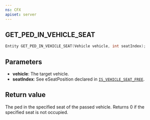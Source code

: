 ```yaml
---
ns: CFX
apiset: server
---
```


## GET_PED_IN_VEHICLE_SEAT

```c
Entity GET_PED_IN_VEHICLE_SEAT(Vehicle vehicle, int seatIndex);
```

## Parameters

- **vehicle**: The target vehicle.
- **seatIndex**: See eSeatPosition declared in [`IS_VEHICLE_SEAT_FREE`](#_0x22AC59A870E6A669).

## Return value

The ped in the specified seat of the passed vehicle. Returns 0 if the specified seat is not occupied.
